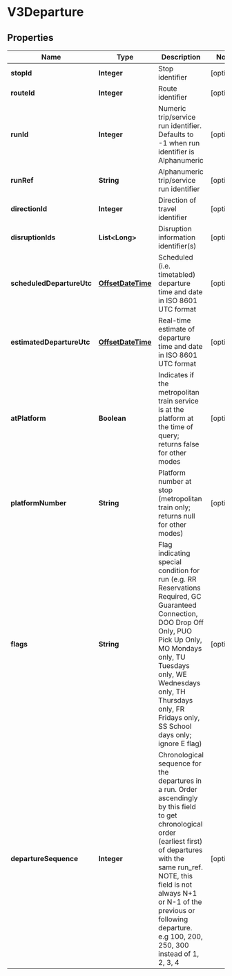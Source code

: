 
# V3Departure

## Properties
Name | Type | Description | Notes
------------ | ------------- | ------------- | -------------
**stopId** | **Integer** | Stop identifier |  [optional]
**routeId** | **Integer** | Route identifier |  [optional]
**runId** | **Integer** | Numeric trip/service run identifier. Defaults to -1 when run identifier is Alphanumeric |  [optional]
**runRef** | **String** | Alphanumeric trip/service run identifier |  [optional]
**directionId** | **Integer** | Direction of travel identifier |  [optional]
**disruptionIds** | **List&lt;Long&gt;** | Disruption information identifier(s) |  [optional]
**scheduledDepartureUtc** | [**OffsetDateTime**](OffsetDateTime.md) | Scheduled (i.e. timetabled) departure time and date in ISO 8601 UTC format |  [optional]
**estimatedDepartureUtc** | [**OffsetDateTime**](OffsetDateTime.md) | Real-time estimate of departure time and date in ISO 8601 UTC format |  [optional]
**atPlatform** | **Boolean** | Indicates if the metropolitan train service is at the platform at the time of query; returns false for other modes |  [optional]
**platformNumber** | **String** | Platform number at stop (metropolitan train only; returns null for other modes) |  [optional]
**flags** | **String** | Flag indicating special condition for run (e.g. RR Reservations Required, GC Guaranteed Connection, DOO Drop Off Only, PUO Pick Up Only, MO Mondays only, TU Tuesdays only, WE Wednesdays only, TH Thursdays only, FR Fridays only, SS School days only; ignore E flag) |  [optional]
**departureSequence** | **Integer** | Chronological sequence for the departures in a run. Order ascendingly by this field to get chronological order (earliest first) of departures with the same run_ref. NOTE, this field is not always N+1 or N-1 of the previous or following departure. e.g 100, 200, 250, 300 instead of 1, 2, 3, 4 |  [optional]




